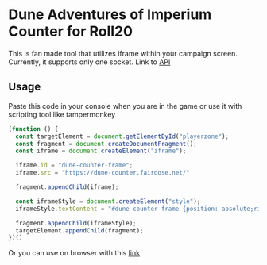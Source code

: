 # Dune Adventures of Imperium Counter for Roll20

This is fan made tool that utilizes iframe within your campaign screen. Currently, it supports only one socket.
Link to [API](https://github.com/Fairdose/dune-counter-api)

## Usage

Paste this code in your console when you are in the game or use it with scripting tool like tampermonkey 

```js
(function () {
  const targetElement = document.getElementById("playerzone");
  const fragment = document.createDocumentFragment();
  const iframe = document.createElement("iframe");

  iframe.id = "dune-counter-frame";
  iframe.src = "https://dune-counter.fairdose.net/"

  fragment.appendChild(iframe);

  const iframeStyle = document.createElement("style");
  iframeStyle.textContent = "#dune-counter-frame {position: absolute;right: 2em;border: none;pointer-events: auto;height: auto;min-height: 180px;width: 350px;}"

  fragment.appendChild(iframeStyle);
  targetElement.appendChild(fragment);
})()
```


Or you can use on browser with this [link](https://dune-counter.fairdose.net)
